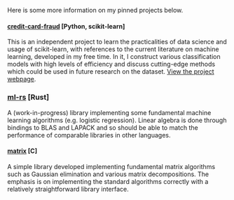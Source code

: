 Here is some more information on my pinned projects below.

#### [credit-card-fraud](https://github.com/htlambley/credit-card-fraud) [Python, scikit-learn]
This is an independent project to learn the practicalities of data science and usage of scikit-learn, with references to the current literature on machine learning, developed in 
my free time. In it, I construct various classification models with high levels of efficiency and discuss cutting-edge methods which could be used in future research on the dataset. [View the project webpage](https://htlambley.github.io/credit-card-fraud/).

### [ml-rs](https://github.com/htlambley/ml-rs) [Rust]
A (work-in-progress) library implementing some fundamental machine learning algorithms (e.g. logistic regression). Linear algebra is done through bindings to BLAS and 
LAPACK and so should be able to match the performance of comparable libraries in other languages.

#### [matrix](https://github.com/htlambley/matrix) [C]
A simple library developed implementing fundamental matrix algorithms such as Gaussian elimination and various matrix decompositions. The emphasis is on implementing the standard algorithms correctly with a relatively straightforward library interface.

<!--
**htlambley/htlambley** is a ✨ _special_ ✨ repository because its `README.md` (this file) appears on your GitHub profile.

Here are some ideas to get you started:

- 🔭 I’m currently working on ...
- 🌱 I’m currently learning ...
- 👯 I’m looking to collaborate on ...
- 🤔 I’m looking for help with ...
- 💬 Ask me about ...
- 📫 How to reach me: ...
- 😄 Pronouns: ...
- ⚡ Fun fact: ...
-->
